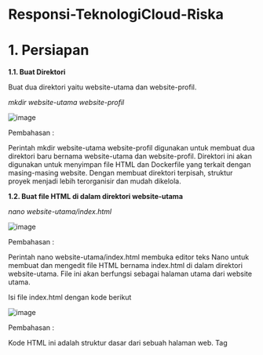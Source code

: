 # Responsi-TeknologiCloud-Riska
 
# 1. Persiapan

**1.1. Buat Direktori**

Buat dua direktori yaitu website-utama dan website-profil.

_mkdir website-utama website-profil_

![image](https://github.com/riskasitumorang/Responsi-TeknologiCloud-Riska/assets/136875985/a3642b2f-c994-49ba-b40f-c05a8208ac2b)

Pembahasan :

Perintah mkdir website-utama website-profil digunakan untuk membuat dua direktori baru bernama website-utama dan website-profil. Direktori ini akan digunakan untuk menyimpan file HTML dan Dockerfile yang terkait dengan masing-masing website. Dengan membuat direktori terpisah, struktur proyek menjadi lebih terorganisir dan mudah dikelola.


**1.2. Buat file HTML di dalam direktori website-utama**

_nano website-utama/index.html_

![image](https://github.com/riskasitumorang/Responsi-TeknologiCloud-Riska/assets/136875985/e794c1f0-c9fa-49af-9b8c-b97bce87ade9)

Pembahasan : 

Perintah nano website-utama/index.html membuka editor teks Nano untuk membuat dan mengedit file HTML bernama index.html di dalam direktori website-utama. File ini akan berfungsi sebagai halaman utama dari website utama.


Isi file index.html dengan kode berikut

![image](https://github.com/riskasitumorang/Responsi-TeknologiCloud-Riska/assets/136875985/d6a85906-f6fb-469b-a9f1-0e82016dcca5)

Pembahasan :

Kode HTML ini adalah struktur dasar dari sebuah halaman web. Tag <title> menetapkan judul halaman yang akan ditampilkan pada tab browser. Tag h1 digunakan untuk judul utama di halaman, dan tag p berisi tautan ke halaman profil dengan menggunakan tag <a>. Tautan ini akan mengarahkan pengguna ke website profil yang berjalan di port 8081.


**1.3. Buat file HTML di dalam direktori website-profil**

_nano website-profil/index.html_

![image](https://github.com/riskasitumorang/Responsi-TeknologiCloud-Riska/assets/136875985/df2d7244-1330-4437-80be-94a2ade5c4a9)

Pembahasan :

Perintah nano website-profil/index.html membuka editor teks Nano untuk membuat dan mengedit file HTML bernama index.html di dalam direktori website-profil. File ini akan berfungsi sebagai halaman utama dari website profil.

Isi file index.html dengan konten berikut:

![image](https://github.com/riskasitumorang/Responsi-TeknologiCloud-Riska/assets/136875985/4f09ff2b-b840-4672-8ba9-5d42f8f6eb99)

Pembahasan :

Kode HTML ini menampilkan halaman profil dengan judul "Profil Anda". Tag <img> digunakan untuk menampilkan gambar profil yang diambil dari file foto.jpg. Gambar ini akan disalin ke dalam kontainer Docker dan ditampilkan saat halaman profil diakses.

# 2. Buat Docker Network

Buat jaringan Docker dengan nama my-Riska-Novita-Situmorang-network

_docker network create my-Riska-Novita-Situmorang-network_

![image](https://github.com/riskasitumorang/Responsi-TeknologiCloud-Riska/assets/136875985/b0b4080f-af50-4a7f-958a-2a0a92cd0340)

Pembahasan :

Perintah docker network create my-Riska-Novita-Situmorang-network digunakan untuk membuat jaringan Docker dengan nama my-Riska-Novita-Situmorang-network. Jaringan ini memungkinkan kontainer yang berjalan di dalamnya untuk saling berkomunikasi menggunakan nama layanan (service name) sebagai DNS.


# 3. Buat Dockerfile dan Image

**3.1. Dockerfile untuk Website Utama**

_nano website-utama/Dockerfile_

![image](https://github.com/riskasitumorang/Responsi-TeknologiCloud-Riska/assets/136875985/11b91303-c8b6-4c3c-a829-161cda32a70e)

Pembahasan :

Perintah nano website-utama/Dockerfile membuka editor teks Nano untuk membuat dan mengedit Dockerfile di dalam direktori website-utama. Dockerfile ini akan berisi instruksi untuk membangun image Docker untuk website utama.


Isi file Dockerfile dengan kode berikut:

![image](https://github.com/riskasitumorang/Responsi-TeknologiCloud-Riska/assets/136875985/feab2a8e-ac0a-4875-b173-9feb5effd004)

Pembahasan :

Dockerfile ini menggunakan image dasar nginx:alpine, yang merupakan versi ringan dari Nginx. Instruksi COPY index.html /usr/share/nginx/html/index.html menyalin file index.html dari direktori kerja saat ini ke direktori default Nginx di dalam kontainer. Ini memungkinkan Nginx untuk menyajikan halaman web yang telah kita buat.

**3.2. Dockerfile untuk Website Profil**

_nano website-profil/Dockerfile_

![image](https://github.com/riskasitumorang/Responsi-TeknologiCloud-Riska/assets/136875985/f9df69c8-d485-4353-9d61-2cb526f52a59)

Pembahasan :

Perintah nano website-profil/Dockerfile membuka editor teks Nano untuk membuat dan mengedit Dockerfile di dalam direktori website-profil. Dockerfile ini akan berisi instruksi untuk membangun image Docker untuk website profil.

Isi file Dockerfile dengan konten berikut:

![image](https://github.com/riskasitumorang/Responsi-TeknologiCloud-Riska/assets/136875985/4305e9e3-7712-4336-8dfb-e19153be6d91)

Pembahasan :

Dockerfile ini juga menggunakan image dasar nginx:alpine. Selain menyalin file index.html, instruksi COPY foto.jpg /usr/share/nginx/html/foto.jpg menyalin file gambar foto.jpg ke direktori default Nginx. Ini memungkinkan halaman profil untuk menampilkan gambar yang diinginkan.	

# 4. Build Image
Bangun dua image Docker dari Dockerfile yang sudah dibuat.

_cd website-utama_

_docker build -t website-utama ._

![image](https://github.com/riskasitumorang/Responsi-TeknologiCloud-Riska/assets/136875985/991d8d6c-486b-44bf-a12d-0daa46e1ca64)

Pembahasan :

Perintah cd website-utama dan cd ../website-profil digunakan untuk berpindah ke direktori yang sesuai. Perintah docker build -t website-utama . dan docker build -t website-profil . digunakan untuk membangun image Docker dari Dockerfile yang ada di direktori masing-masing. Opsi -t memberi nama pada image yang dibangun, sehingga lebih mudah untuk dikelola dan diidentifikasi.

_cd ../website-profil_

_docker build -t website-profil ._

![image](https://github.com/riskasitumorang/Responsi-TeknologiCloud-Riska/assets/136875985/8e08336a-2793-43d4-966a-f50533c5a291)

Pembahasan :

Perintah cd ../website-profil digunakan untuk berpindah ke direktori website-profil dari direktori sebelumnya. Perintah docker build -t website-profil . digunakan untuk membangun image Docker dari Dockerfile yang ada di direktori tersebut. Sama seperti sebelumnya, opsi -t memberi nama pada image yang dibangun.
# 5. Docker Volume (Opsional)

Buat volume bernama profile-images.

_docker volume create profile-images_

_docker run -d --name temp-container -v profile-images:/data busybox_

_docker cp website-profil/foto.jpg temp-container:/data/_

_docker rm -f temp-container_

![image](https://github.com/riskasitumorang/Responsi-TeknologiCloud-Riska/assets/136875985/52e02325-6d9b-4556-9421-2a5129ad5a86)

Pembahasan :

Perintah docker volume create profile-images membuat volume Docker bernama profile-images. Volume ini digunakan untuk menyimpan data persisten yang dapat diakses oleh kontainer. Perintah docker run -d --name temp-container -v profile-images:/data busybox menjalankan kontainer sementara dengan volume yang terpasang. Perintah docker cp website-profil/foto.jpg temp-container:/data/ menyalin file gambar ke dalam volume, dan docker rm -f temp-container menghapus kontainer sementara setelah file berhasil disalin.

# 6. Menjalankan Container
Jalankan container dengan menyambungkan ke Docker network yang sudah dibuat.

6.1. Jalankan Container Website Utama
Jalankan container website-utama.

_docker run -d --name website-utama --network my-Riska-Novita-Situmorang-network -p 8080:80 website-utama_

![image](https://github.com/riskasitumorang/Responsi-TeknologiCloud-Riska/assets/136875985/c6ca4ce4-abd9-4ce0-8098-b7a47f1f7d6d)

Pembahasan :

Perintah docker run -d --name website-utama --network my-Riska-Novita-Situmorang-network -p 8080:80 website-utama menjalankan kontainer dari image website-utama dengan nama website-utama. Opsi --network my-Riska-Novita-Situmorang-network menyambungkan kontainer ke jaringan Docker yang telah dibuat. Opsi -p 8080:80 memetakan port 80 di dalam kontainer ke port 8080 di host, sehingga website utama dapat diakses melalui port 8080.

6.2. Jalankan Container Website Profil

_docker run -d --name website-profil --network my-Riska-Novita-Situmorang-network -p 8081:80 website-profil_

![image](https://github.com/riskasitumorang/Responsi-TeknologiCloud-Riska/assets/136875985/d21a68a8-f2bd-481e-8105-1772efb8090d)

Pembahasan :

Perintah docker run -d --name website-profil --network my-Riska-Novita-Situmorang-network -p 8081:80 website-profil menjalankan kontainer dari image website-profil dengan nama website-profil. Opsi --network my-Riska-Novita-Situmorang-network menyambungkan kontainer ke jaringan Docker yang telah dibuat. Opsi -p 8081:80 memetakan port 80 di dalam kontainer ke port 8081 di host, sehingga website profil dapat diakses melalui port 8081.

# Pengujian

Klik Traffic / Ports

![image](https://github.com/riskasitumorang/Responsi-TeknologiCloud-Riska/assets/136875985/eb9f3e1d-4732-4a4f-97f2-2e0adddb0cf3)

Akses website utama melalui browser: http://<IP_Address>:8080.

![image](https://github.com/riskasitumorang/Responsi-TeknologiCloud-Riska/assets/136875985/799b6c2d-4a3a-4ee5-a7a0-cdb0e84dba3e)


![image](https://github.com/riskasitumorang/Responsi-TeknologiCloud-Riska/assets/136875985/db5f6862-64f2-4705-8958-be5d1b31c107)

Pembahasan :

Untuk menguji apakah kedua website berjalan dengan benar, akses website utama melalui browser dengan URL http://<IP_Address>:8080. Klik link "profil" dan pastikan link tersebut mengarah ke dan menampilkan gambar profil di http://<IP_Address>:8081/foto.jpg. Ini akan memastikan bahwa kedua kontainer berjalan dan berfungsi sesuai yang diharapkan serta jaringan Docker berfungsi dengan baik untuk menghubungkan kedua website.



Klik link "profil" dan pastikan link tersebut mengarah dan menampilkan gambar profil Anda di http://<IP_Address>:8081/foto.jpg.

![image](https://github.com/riskasitumorang/Responsi-TeknologiCloud-Riska/assets/136875985/0c426be3-0b9b-40c5-bd88-5cf65bf324b2)


